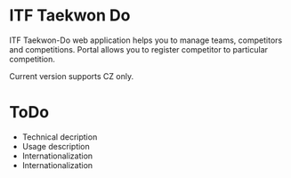 # ITF Taekwon Do
ITF Taekwon-Do web application helps you to manage teams, competitors and competitions.
Portal allows you to register competitor to particular competition.
  
Current version supports CZ only.

# ToDo
* Technical decription
* Usage description 
* Internationalization
* Internationalization

